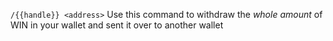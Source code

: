 
`/{{handle}} <address>`
Use this command to withdraw the *whole amount* of WIN in your wallet and sent it over to another wallet